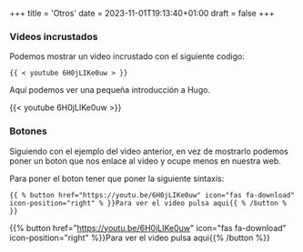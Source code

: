 +++
title = 'Otros'
date = 2023-11-01T19:13:40+01:00
draft = false
+++

### Videos incrustados

Podemos mostrar un video incrustado con el siguiente codigo:

```
{{ < youtube 6H0jLIKe0uw > }}
```
Aquí podemos ver una pequeña introducción a Hugo.

{{< youtube 6H0jLIKe0uw >}}



### Botones

Siguiendo con el ejemplo del video anterior, en vez de mostrarlo podemos poner un boton que nos enlace al video y ocupe menos en nuestra web.

Para poner el boton tener que poner la siguiente sintaxis:

```
{{ % button href="https://youtu.be/6H0jLIKe0uw" icon="fas fa-download" icon-position="right" % }}Para ver el video pulsa aqui{{ % /button % }}
```

{{% button href="https://youtu.be/6H0jLIKe0uw" icon="fas fa-download" icon-position="right" %}}Para ver el video pulsa aqui{{% /button %}}